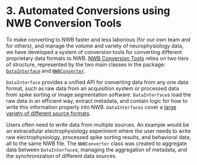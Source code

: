 # 3. Automated Conversions using NWB Conversion Tools

To make converting to NWB faster and less laborious (for our own team and for others),
and manage the volume and variety of neurophysiology data, we have developed 
a system of conversion tools for converting different proprietary data formats
to NWB. [NWB Conversion Tools](https://nwb-conversion-tools.readthedocs.io/en/main/) relies on two tiers
of structure, represented by the two main classes in the package: [``DataInterface``](https://nwb-conversion-tools.readthedocs.io/en/main/user_guide.html#datainterface)
and [``NWBConverter``](https://nwb-conversion-tools.readthedocs.io/en/main/user_guide.html#nwbconverter). 

``DataInterface`` provides a unified API for converting data from
any one data format, such as raw data from an acquisition system or processed
data from spike sorting or image segmentation software. ``DataInterface``s load the
raw data in an efficient way, extract metadata, and contain logic for how to write
this information properly into NWB. ``DataInterfaces`` cover a [large variety of
different source formats](https://nwb-conversion-tools.readthedocs.io/en/main/api/interfaces.html).

Users often need to write data from multiple sources. An example would be an 
extracellular electrophysiology experiment where the user needs to write raw
electrophysiology, processed spike sorting results, and behavioral data, all to
the same NWB file. The ``NWBConverter`` class was created to aggregate data between
``DataInterface``s, managing the aggregation of metadata, and the synchronization
of different data sources.